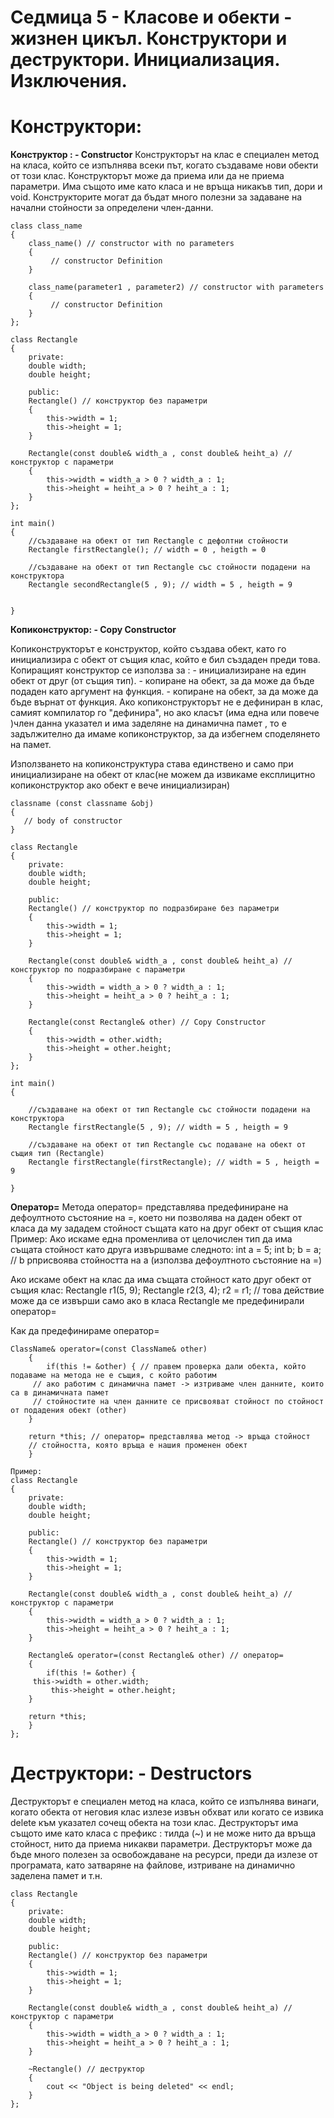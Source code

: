# Седмица 5 - Класове и обекти - жизнен цикъл. Конструктори и деструктори. Инициализация. Изключения.

Конструктори:
=

**Конструктор : - Constructor**
Конструкторът на клас е специален метод на класа, който се изпълнява всеки път, когато създаваме нови обекти от този клас.
Конструкторът може да приема или да не приема параметри.
Има същото име като класа и не връща никакъв тип, дори и void. Конструкторите могат да бъдат много полезни за задаване на начални стойности за определени член-данни.

```
class class_name
{
    class_name() // constructor with no parameters
    {
         // constructor Definition 
    }

    class_name(parameter1 , parameter2) // constructor with parameters
    {
         // constructor Definition 
    }
};
```

```
class Rectangle
{
    private:
    double width;
    double height;

    public:
    Rectangle() // конструктор без параметри
    {
        this->width = 1;
        this->height = 1;
    }

    Rectangle(const double& width_a , const double& heiht_a) // конструктор с параметри
    {
        this->width = width_a > 0 ? width_a : 1;
        this->height = heiht_a > 0 ? heiht_a : 1;
    }
};

int main()
{
    //създаване на обект от тип Rectangle с дефолтни стойности
    Rectangle firstRectangle(); // width = 0 , heigth = 0

    //създаване на обект от тип Rectangle със стойности подадени на конструктора
    Rectangle secondRectangle(5 , 9); // width = 5 , heigth = 9
    
    
}
```

**Копиконструктор: - Copy Constructor**

Копиконструкторът е конструктор, който създава обект, като го инициализира с обект от същия клас, който е бил създаден преди това. 
Копиращият конструктор се използва за :
    - инициализиране на един обект от друг (от същия тип).
    - копиране на обект, за да може да бъде подаден като аргумент на функция.
    - копиране на обект, за да може да бъде върнат от функция.
Ако копиконструкторът не е дефиниран в клас, самият компилатор го "дефинира", но ако класът (има една или повече )член данна указател и има заделяне на
 динамична памет , то е задължително да имаме копиконструктор, за да избегнем споделянето на памет.

Използването на копиконструктура става единствено и само при инициализиране на обект от клас(не можем да извикаме експлицитно копиконструктор ако обект е вече инициализиран)

```
classname (const classname &obj) 
{
   // body of constructor
}
```

```
class Rectangle
{
    private:
    double width;
    double height;

    public:
    Rectangle() // конструктор по подразбиране без параметри
    {
        this->width = 1;
        this->height = 1;
    }

    Rectangle(const double& width_a , const double& heiht_a) // конструктор по подразбиране с параметри
    {
        this->width = width_a > 0 ? width_a : 1;
        this->height = heiht_a > 0 ? heiht_a : 1;
    }

    Rectangle(const Rectangle& other) // Copy Constructor
    {
        this->width = other.width;
        this->height = other.height;
    }
};

int main()
{
 
    //създаване на обект от тип Rectangle със стойности подадени на конструктора
    Rectangle firstRectangle(5 , 9); // width = 5 , heigth = 9

    //създаване на обект от тип Rectangle със подаване на обект от същия тип (Rectangle)
    Rectangle firstRectangle(firstRectangle); // width = 5 , heigth = 9
    
}
```


**Оператор=**
Метода оператор= представлява предефиниране на дефоултното състояние на =, което ни позволява на даден обект от класа да му зададем стойност същата като на друг обект от същия клас
Пример:
Ако искаме една променлива от целочислен тип да има същата стойност като друга извършваме следното:
int a = 5;
int b;
b = a; // b рприсвоява стойността на а (използва дефоултното състояние на =)

Ако искаме обект на клас да има същата стойност като друг обект от същия клас:
Rectangle r1(5, 9);
Rectangle r2(3, 4);
r2 = r1; // това действие може да се извърши само ако в класа Rectangle ме предефинирали оператор=

Как да предефинираме оператор=
```
ClassName& operator=(const ClassName& other)
    {
        if(this != &other) { // правем проверка дали обекта, който подаваме на метода не е същия, с който работим
	 // ако работим с динамична памет -> изтриваме член данните, които са в динамичната памет
	 // стойностите на член данните се присвояват стойност по стойност от подадения обект (other)
	}

	return *this; // оператор= представлява метод -> връща стойност 
	// стойността, която връща е нашия променен обект 
    }
```

```
Пример:
class Rectangle
{
    private:
    double width;
    double height;

    public:
    Rectangle() // конструктор без параметри
    {
        this->width = 1;
        this->height = 1;
    }

    Rectangle(const double& width_a , const double& heiht_a) // конструктор с параметри
    {
        this->width = width_a > 0 ? width_a : 1;
        this->height = heiht_a > 0 ? heiht_a : 1;
    }

    Rectangle& operator=(const Rectangle& other) // оператор=
    {
        if(this != &other) {
	 this->width = other.width;
         this->height = other.height;
	}

	return *this;
    }
};
```

Деструктори: - Destructors
=

Деструкторът е специален метод на класа, който се изпълнява винаги, когато обекта от неговия клас излезе извън обхват или когато се извика delete към указател сочещ обекта на този клас.
Деструкторът  има  същото име като класа с префикс : тилда (~) и не може нито да връща стойност, нито да приема никакви параметри.
Деструкторът може да бъде много полезен за освобождаване на ресурси, преди да излезе от програмата, като затваряне на файлове, изтриване на динамично заделена памет и т.н.

```
class Rectangle
{
    private:
    double width;
    double height;

    public:
    Rectangle() // конструктор без параметри
    {
        this->width = 1;
        this->height = 1;
    }

    Rectangle(const double& width_a , const double& heiht_a) // конструктор с параметри
    {
        this->width = width_a > 0 ? width_a : 1;
        this->height = heiht_a > 0 ? heiht_a : 1;
    }

    ~Rectangle() // деструктор
    {
        cout << "Object is being deleted" << endl;
    }
};
```
